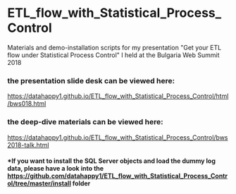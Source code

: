 # ETL_flow_with_Statistical_Process_Control
Materials and demo-installation scripts for my presentation "Get your ETL flow under Statistical Process Control" I held at the Bulgaria Web Summit 2018

### the presentation slide desk can be viewed here:
https://datahappy1.github.io/ETL_flow_with_Statistical_Process_Control/html/bws018.html

### the deep-dive materials can be viewed here:
https://datahappy1.github.io/ETL_flow_with_Statistical_Process_Control/bws2018-talk.html

#### *If you want to install the SQL Server objects and load the dummy log data, please have a look into the https://github.com/datahappy1/ETL_flow_with_Statistical_Process_Control/tree/master/install folder
